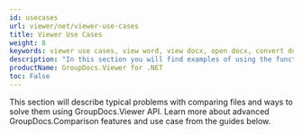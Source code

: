 ```yaml
---
id: usecases
url: viewer/net/viewer-use-cases
title: Viewer Use Cases
weight: 8
keywords: viewer use cases, view word, view docx, open docx, convert docx to html, convert docx to png, docx opener, word opener
description: "In this section you will find examples of using the functions of GroupDocs.Viewer for .NET in production and other use cases."
productName: GroupDocs.Viewer for .NET
toc: False
---
```


This section will describe typical problems with comparing files and ways to solve them using GroupDocs.Viewer API.
Learn more about advanced GroupDocs.Comparison features and use case from the guides below.
